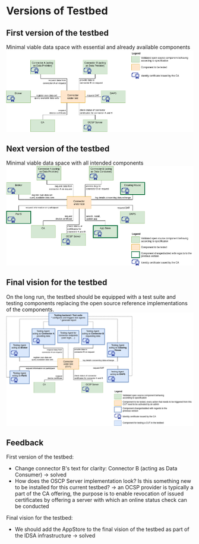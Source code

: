 # Versions of Testbed

## First version of the testbed

Minimal viable data space with essential and already available components
![first_version](./pictures/Testbed_1.0.png)

## Next version of the testbed

Minimal viable data space with all intended components
![next_version](./pictures/Testbed_1.X.png)

## Final vision for the testbed

On the long run, the testbed should be equipped with a test suite and testing components replacing the  open source reference implementations of the components.
![vision](./pictures/Testbed_vision.png)

## Feedback
First version of the testbed:
* Change connector B's text for clarity: Connector B (acting as Data Consumer) -> solved
* How does the OSCP Server implementation look? Is this something new to be installed for this current testbed? -> an OCSP provider is typically a part of the CA offering, the purpose is to enable revocation of issued certificates by offering a server with which an online status check can be conducted

Final vision for the testbed:
* We should add the AppStore to the final vision of the testbed as part of the IDSA infrastructure -> solved
